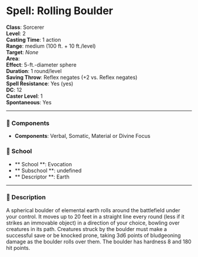 
# Spell: Rolling Boulder
**Class**: Sorcerer  
**Level**: 2  
**Casting Time**: 1 action  
**Range**: medium (100 ft. + 10 ft./level)  
**Target**: _None_  
**Area**:   
**Effect**: 5-ft.-diameter sphere  
**Duration**: 1 round/level  
**Saving Throw**: Reflex negates (+2 vs. Reflex negates)  
**Spell Resistance**: Yes (yes)  
**DC**: 12  
**Caster Level**: 1  
**Spontaneous**: Yes

---

### 🔮 Components
- **Components**: Verbal, Somatic, Material or Divine Focus

### 🏫 School
- ** School **: Evocation
- ** Subschool **: undefined
- ** Descriptor **: Earth
---

### 📜 Description
A spherical boulder of elemental earth rolls around the battlefield under your control. It moves up to 20 feet in a straight line every round (less if it strikes an immovable object) in a direction of your choice, bowling over creatures in its path. Creatures struck by the boulder must make a successful save or be knocked prone, taking 3d6 points of bludgeoning damage as the boulder rolls over them. The boulder has hardness 8 and 180 hit points.

